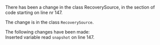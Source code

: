 There has been a change in the class RecoverySource, in the section of code starting on line nr 147.
  
The change is in the class ```RecoverySource```.
  
The following changes have been made:  
Inserted variable read ```snapshot``` on line 147.  
